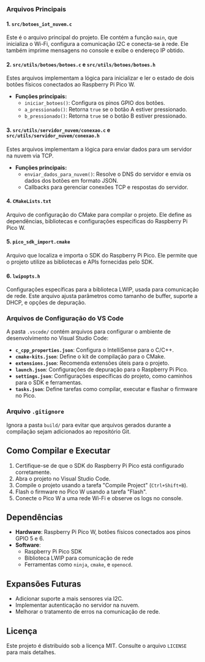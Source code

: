 
### Arquivos Principais

#### 1. `src/botoes_iot_nuvem.c`
Este é o arquivo principal do projeto. Ele contém a função `main`, que inicializa o Wi-Fi, configura a comunicação I2C e conecta-se à rede. Ele também imprime mensagens no console e exibe o endereço IP obtido.

#### 2. `src/utils/botoes/botoes.c` e `src/utils/botoes/botoes.h`
Estes arquivos implementam a lógica para inicializar e ler o estado de dois botões físicos conectados ao Raspberry Pi Pico W.

- **Funções principais:**
  - `iniciar_botoes()`: Configura os pinos GPIO dos botões.
  - `a_pressionado()`: Retorna `true` se o botão A estiver pressionado.
  - `b_pressionado()`: Retorna `true` se o botão B estiver pressionado.

#### 3. `src/utils/servidor_nuvem/conexao.c` e `src/utils/servidor_nuvem/conexao.h`
Estes arquivos implementam a lógica para enviar dados para um servidor na nuvem via TCP.

- **Funções principais:**
  - `enviar_dados_para_nuvem()`: Resolve o DNS do servidor e envia os dados dos botões em formato JSON.
  - Callbacks para gerenciar conexões TCP e respostas do servidor.

#### 4. `CMakeLists.txt`
Arquivo de configuração do CMake para compilar o projeto. Ele define as dependências, bibliotecas e configurações específicas do Raspberry Pi Pico W.

#### 5. `pico_sdk_import.cmake`
Arquivo que localiza e importa o SDK do Raspberry Pi Pico. Ele permite que o projeto utilize as bibliotecas e APIs fornecidas pelo SDK.

#### 6. `lwipopts.h`
Configurações específicas para a biblioteca LWIP, usada para comunicação de rede. Este arquivo ajusta parâmetros como tamanho de buffer, suporte a DHCP, e opções de depuração.

### Arquivos de Configuração do VS Code

A pasta `.vscode/` contém arquivos para configurar o ambiente de desenvolvimento no Visual Studio Code:

- **`c_cpp_properties.json`**: Configura o IntelliSense para o C/C++.
- **`cmake-kits.json`**: Define o kit de compilação para o CMake.
- **`extensions.json`**: Recomenda extensões úteis para o projeto.
- **`launch.json`**: Configurações de depuração para o Raspberry Pi Pico.
- **`settings.json`**: Configurações específicas do projeto, como caminhos para o SDK e ferramentas.
- **`tasks.json`**: Define tarefas como compilar, executar e flashar o firmware no Pico.

### Arquivo `.gitignore`
Ignora a pasta `build/` para evitar que arquivos gerados durante a compilação sejam adicionados ao repositório Git.

## Como Compilar e Executar

1. Certifique-se de que o SDK do Raspberry Pi Pico está configurado corretamente.
2. Abra o projeto no Visual Studio Code.
3. Compile o projeto usando a tarefa "Compile Project" (`Ctrl+Shift+B`).
4. Flash o firmware no Pico W usando a tarefa "Flash".
5. Conecte o Pico W a uma rede Wi-Fi e observe os logs no console.

## Dependências

- **Hardware**: Raspberry Pi Pico W, botões físicos conectados aos pinos GPIO 5 e 6.
- **Software**:
  - Raspberry Pi Pico SDK
  - Biblioteca LWIP para comunicação de rede
  - Ferramentas como `ninja`, `cmake`, e `openocd`.

## Expansões Futuras

- Adicionar suporte a mais sensores via I2C.
- Implementar autenticação no servidor na nuvem.
- Melhorar o tratamento de erros na comunicação de rede.

## Licença

Este projeto é distribuído sob a licença MIT. Consulte o arquivo `LICENSE` para mais detalhes.
